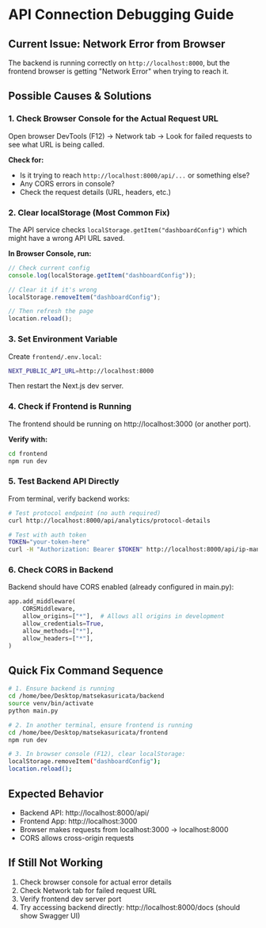 # API Connection Debugging Guide

## Current Issue: Network Error from Browser

The backend is running correctly on `http://localhost:8000`, but the frontend browser is getting "Network Error" when trying to reach it.

## Possible Causes & Solutions

### 1. Check Browser Console for the Actual Request URL

Open browser DevTools (F12) → Network tab → Look for failed requests to see what URL is being called.

**Check for:**
- Is it trying to reach `http://localhost:8000/api/...` or something else?
- Any CORS errors in console?
- Check the request details (URL, headers, etc.)

### 2. Clear localStorage (Most Common Fix)

The API service checks `localStorage.getItem("dashboardConfig")` which might have a wrong API URL saved.

**In Browser Console, run:**
```javascript
// Check current config
console.log(localStorage.getItem("dashboardConfig"));

// Clear it if it's wrong
localStorage.removeItem("dashboardConfig");

// Then refresh the page
location.reload();
```

### 3. Set Environment Variable

Create `frontend/.env.local`:
```bash
NEXT_PUBLIC_API_URL=http://localhost:8000
```

Then restart the Next.js dev server.

### 4. Check if Frontend is Running

The frontend should be running on http://localhost:3000 (or another port).

**Verify with:**
```bash
cd frontend
npm run dev
```

### 5. Test Backend API Directly

From terminal, verify backend works:
```bash
# Test protocol endpoint (no auth required)
curl http://localhost:8000/api/analytics/protocol-details

# Test with auth token
TOKEN="your-token-here"
curl -H "Authorization: Bearer $TOKEN" http://localhost:8000/api/ip-management/stats
```

### 6. Check CORS in Backend

Backend should have CORS enabled (already configured in main.py):
```python
app.add_middleware(
    CORSMiddleware,
    allow_origins=["*"],  # Allows all origins in development
    allow_credentials=True,
    allow_methods=["*"],
    allow_headers=["*"],
)
```

## Quick Fix Command Sequence

```bash
# 1. Ensure backend is running
cd /home/bee/Desktop/matsekasuricata/backend
source venv/bin/activate
python main.py

# 2. In another terminal, ensure frontend is running  
cd /home/bee/Desktop/matsekasuricata/frontend
npm run dev

# 3. In browser console (F12), clear localStorage:
localStorage.removeItem("dashboardConfig");
location.reload();
```

## Expected Behavior

- Backend API: http://localhost:8000/api/
- Frontend App: http://localhost:3000
- Browser makes requests from localhost:3000 → localhost:8000
- CORS allows cross-origin requests

## If Still Not Working

1. Check browser console for actual error details
2. Check Network tab for failed request URL
3. Verify frontend dev server port
4. Try accessing backend directly: http://localhost:8000/docs (should show Swagger UI)
